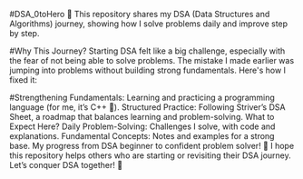 #DSA_0toHero 🚀
This repository shares my DSA (Data Structures and Algorithms) journey, showing how I solve problems daily and improve step by step.

#Why This Journey?
Starting DSA felt like a big challenge, especially with the fear of not being able to solve problems. The mistake I made earlier was jumping into problems without building strong fundamentals. Here's how I fixed it:

#Strengthening Fundamentals:
Learning and practicing a programming language (for me, it’s C++ 💪).
Structured Practice:
Following Striver’s DSA Sheet, a roadmap that balances learning and problem-solving.
What to Expect Here?
Daily Problem-Solving: Challenges I solve, with code and explanations.
Fundamental Concepts: Notes and examples for a strong base.
My progress from DSA beginner to confident problem solver! 🎯
I hope this repository helps others who are starting or revisiting their DSA journey. Let’s conquer DSA together! 🚀

